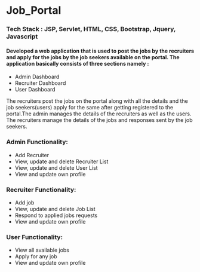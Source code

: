 # Job_Portal
### Tech Stack : JSP, Servlet, HTML, CSS, Bootstrap, Jquery, Javascript

#### Developed a web application that is used to post the jobs by the recruiters and apply for the jobs by the job seekers available on the portal. The application basically consists of three sections namely :
* Admin Dashboard
* Recruiter Dashboard
* User Dashboard
 
The recruiters post the jobs on the portal along with all the details and the job seekers(users) apply for the same after getting registered to the portal.The admin manages the details of the recruiters as well as the users. The recruiters manage the details of the jobs and responses sent by the job seekers.

### Admin Functionality:
* Add Recruiter
* View, update and delete Recruiter List
* View, update and delete User List 
* View and update own profile 

### Recruiter Functionality:
* Add job
* View, update and delete Job List
* Respond to applied jobs requests
* View and update own profile

### User Functionality:
* View all available jobs 
* Apply for any job
* View and update own profile







